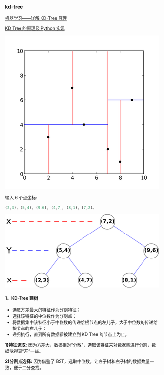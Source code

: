 ### kd-tree

[机器学习——详解 KD-Tree 原理](https://www.cnblogs.com/techflow/p/12658354.html)

[KD Tree 的原理及 Python 实现](https://zhuanlan.zhihu.com/p/45346117?utm_source=wechat_session&utm_medium=social&utm_oi=984539009145569280)

![alt](./img/001.png)

输入 6 个点坐标:

```js
(2,3), (5,4), (9,6), (4,7), (8,1), (7,2)。
```

![alt](./img/002.png)

#### 1、KD-Tree 建树

- 选取方差最大的特征作为分割特征；
- 选择该特征的中位数作为分割点；
- 将数据集中该特征小于中位数的传递给根节点的左儿子，大于中位数的传递给根节点的右儿子；
- 递归执行，直到所有数据都被建立到 KD Tree 的节点上为止。

**1)特征选取:**
因为方差大，数据相对“分散”，选取该特征来对数据集进行分割，数据散得更“开”一些。

**2)分割点选择:**
因为借鉴了 BST，选取中位数，让左子树和右子树的数据数量一致，便于二分查找。
